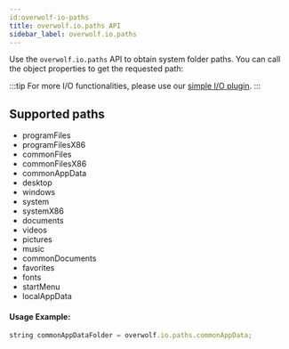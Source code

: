```yaml
---
id:overwolf-io-paths
title: overwolf.io.paths API
sidebar_label: overwolf.io.paths
---
```


Use the `overwolf.io.paths` API to obtain system folder paths. 
You can call the object properties to get the requested path:

:::tip
 For more I/O functionalities, please use our [simple I/O plugin](../topics/simple-io-plugin).
:::

## Supported paths

* programFiles
* programFilesX86
* commonFiles
* commonFilesX86
* commonAppData
* desktop
* windows
* system
* systemX86
* documents
* videos
* pictures
* music
* commonDocuments
* favorites
* fonts
* startMenu
* localAppData

#### Usage Example:

```javascript
string commonAppDataFolder = overwolf.io.paths.commonAppData;
```